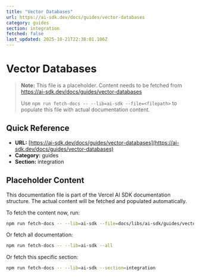 ```yaml
---
title: "Vector Databases"
url: https://ai-sdk.dev/docs/guides/vector-databases
category: guides
section: integration
fetched: false
last_updated: 2025-10-21T22:38:01.106Z
---
```


# Vector Databases

> **Note:** This file is a placeholder. Content needs to be fetched from https://ai-sdk.dev/docs/guides/vector-databases
>
> Use `npm run fetch-docs -- --lib=ai-sdk --file=<filepath>` to populate this file with actual documentation content.

## Quick Reference

- **URL:** [https://ai-sdk.dev/docs/guides/vector-databases](https://ai-sdk.dev/docs/guides/vector-databases)
- **Category:** guides
- **Section:** integration

## Placeholder Content

This documentation file is part of the Vercel AI SDK documentation structure.
The actual content will be fetched and populated automatically.

To fetch the content now, run:

```bash
npm run fetch-docs -- --lib=ai-sdk --file=docs/libs/ai-sdk/guides/vector-databases.md
```

Or fetch all documentation:

```bash
npm run fetch-docs -- --lib=ai-sdk --all
```

Or fetch this specific section:

```bash
npm run fetch-docs -- --lib=ai-sdk --section=integration
```
